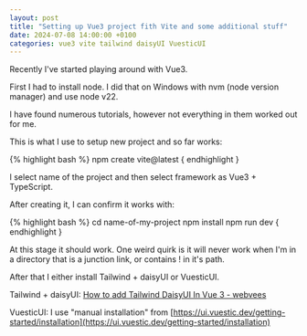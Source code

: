 ```yaml
---
layout: post
title: "Setting up Vue3 project fith Vite and some additional stuff"
date: 2024-07-08 14:00:00 +0100
categories: vue3 vite tailwind daisyUI VuesticUI
---
```


Recently I've started playing around with Vue3.

First I had to install node. I did that on Windows with nvm (node version manager) and use node v22.

I have found numerous tutorials, however not everything in them worked out for me.

This is what I use to setup new project and so far works:

{% highlight bash %}
npm create vite@latest
{ endhighlight }

I select name of the project and then select framework as Vue3 + TypeScript.

After creating it, I can confirm it works with:

{% highlight bash %}
cd name-of-my-project
npm install
npm run dev
{ endhighlight }

At this stage it should work. One weird quirk is it will never work when I'm in a directory that is a junction link, or contains ! in it's path.

After that I either install Tailwind + daisyUI or VuesticUI.

Tailwind + daisyUI: [How to add Tailwind DaisyUI In Vue 3 - webvees](https://webvees.com/post/how-to-install-tailwind-daisyui-in-vue-3/)

VuesticUI: I use "manual installation" from [https://ui.vuestic.dev/getting-started/installation](https://ui.vuestic.dev/getting-started/installation)